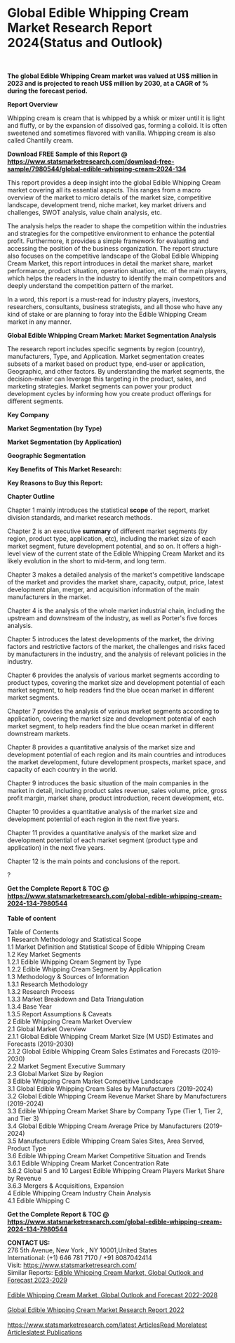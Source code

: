 <h1>Global Edible Whipping Cream Market Research Report 2024(Status and Outlook)</h1><br/><p><strong>The global Edible Whipping Cream market was valued at US$ million in 2023 and is projected to reach US$ million by 2030, at a <strong>CAGR</strong> of % during the forecast period.</strong></p><p><strong>Report Overview</strong></p><p>Whipping cream is cream that is whipped by a whisk or mixer until it is light and fluffy, or by the expansion of dissolved gas, forming a colloid. It is often sweetened and sometimes flavored with vanilla. Whipping cream is also called Chantilly cream.</p><p><strong>Download FREE Sample of this Report @ <a href="https://www.statsmarketresearch.com/download-free-sample/7980544/global-edible-whipping-cream-2024-134">https://www.statsmarketresearch.com/download-free-sample/7980544/global-edible-whipping-cream-2024-134</a></strong></p><p>This report provides a deep insight into the global Edible Whipping Cream market covering all its essential aspects. This ranges from a macro overview of the market to micro details of the market size, competitive landscape, development trend, niche market, key market drivers and challenges, SWOT analysis, value chain analysis, etc.</p><p>The analysis helps the reader to shape the competition within the industries and strategies for the competitive environment to enhance the potential profit. Furthermore, it provides a simple framework for evaluating and accessing the position of the business organization. The report structure also focuses on the competitive landscape of the Global Edible Whipping Cream Market, this report introduces in detail the market share, market performance, product situation, operation situation, etc. of the main players, which helps the readers in the industry to identify the main competitors and deeply understand the competition pattern of the market.</p><p>In a word, this report is a must-read for industry players, investors, researchers, consultants, business strategists, and all those who have any kind of stake or are planning to foray into the Edible Whipping Cream market in any manner.</p><p><strong>Global Edible Whipping Cream Market: Market Segmentation Analysis</strong></p><p>The research report includes specific segments by region (country), manufacturers, Type, and Application. Market segmentation creates subsets of a market based on product type, end-user or application, Geographic, and other factors. By understanding the market segments, the decision-maker can leverage this targeting in the product, sales, and marketing strategies. Market segments can power your product development cycles by informing how you create product offerings for different segments.</p><p><strong>Key Company</strong></p><p><strong>Market Segmentation (by Type)</strong></p><p><strong>Market Segmentation (<strong>by Application</strong>)</strong></p><p><strong>Geographic Segmentation</strong></p><p><strong>Key Benefits of This Market Research:</strong></p><p><strong>Key <strong>Reasons to Buy</strong> this Report:</strong></p><p><strong>Chapter Outline</strong></p><p>Chapter 1 mainly introduces the statistical <strong>scope</strong> of the report, market division standards, and market research methods.</p><p>Chapter 2 is an executive <strong>summary</strong> of different market segments (by region, product type, application, etc), including the market size of each market segment, future development potential, and so on. It offers a high-level view of the current state of the Edible Whipping Cream Market and its likely evolution in the short to mid-term, and long term.</p><p>Chapter 3 makes a detailed analysis of the market's competitive landscape of the market and provides the market share, capacity, output, price, latest development plan, merger, and acquisition information of the main manufacturers in the market.</p><p>Chapter 4 is the analysis of the whole market industrial chain, including the upstream and downstream of the industry, as well as Porter's five forces analysis.</p><p>Chapter 5 introduces the latest developments of the market, the driving factors and restrictive factors of the market, the challenges and risks faced by manufacturers in the industry, and the analysis of relevant policies in the industry.</p><p>Chapter 6 provides the analysis of various market segments according to product types, covering the market size and development potential of each market segment, to help readers find the blue ocean market in different market segments.</p><p>Chapter 7 provides the analysis of various market segments according to application, covering the market size and development potential of each market segment, to help readers find the blue ocean market in different downstream markets.</p><p>Chapter 8 provides a quantitative analysis of the market size and development potential of each region and its main countries and introduces the market development, future development prospects, market space, and capacity of each country in the world.</p><p>Chapter 9 introduces the basic situation of the main companies in the market in detail, including product sales revenue, sales volume, price, gross profit margin, market share, product introduction, recent development, etc.</p><p>Chapter 10 provides a quantitative analysis of the market size and development potential of each region in the next five years.</p><p>Chapter 11 provides a quantitative analysis of the market size and development potential of each market segment (product type and application) in the next five years.</p><p>Chapter 12 is the main points and conclusions of the report.</p><p>? </p><div><b>Get the Complete Report & TOC @ <a href="https://www.statsmarketresearch.com/global-edible-whipping-cream-2024-134-7980544">https://www.statsmarketresearch.com/global-edible-whipping-cream-2024-134-7980544</a></b></div><br><b>Table of content</b><p>Table of Contents<br />1 Research Methodology and Statistical Scope<br />1.1 Market Definition and Statistical Scope of Edible Whipping Cream<br />1.2 Key Market Segments<br />1.2.1 Edible Whipping Cream Segment by Type<br />1.2.2 Edible Whipping Cream Segment by Application<br />1.3 Methodology & Sources of Information<br />1.3.1 Research Methodology<br />1.3.2 Research Process<br />1.3.3 Market Breakdown and Data Triangulation<br />1.3.4 Base Year<br />1.3.5 Report Assumptions & Caveats<br />2 Edible Whipping Cream Market Overview<br />2.1 Global Market Overview<br />2.1.1 Global Edible Whipping Cream Market Size (M USD) Estimates and Forecasts (2019-2030)<br />2.1.2 Global Edible Whipping Cream Sales Estimates and Forecasts (2019-2030)<br />2.2 Market Segment Executive Summary<br />2.3 Global Market Size by Region<br />3 Edible Whipping Cream Market Competitive Landscape<br />3.1 Global Edible Whipping Cream Sales by Manufacturers (2019-2024)<br />3.2 Global Edible Whipping Cream Revenue Market Share by Manufacturers (2019-2024)<br />3.3 Edible Whipping Cream Market Share by Company Type (Tier 1, Tier 2, and Tier 3)<br />3.4 Global Edible Whipping Cream Average Price by Manufacturers (2019-2024)<br />3.5 Manufacturers Edible Whipping Cream Sales Sites, Area Served, Product Type<br />3.6 Edible Whipping Cream Market Competitive Situation and Trends<br />3.6.1 Edible Whipping Cream Market Concentration Rate<br />3.6.2 Global 5 and 10 Largest Edible Whipping Cream Players Market Share by Revenue<br />3.6.3 Mergers & Acquisitions, Expansion<br />4 Edible Whipping Cream Industry Chain Analysis<br />4.1 Edible Whipping C<br><div><b>Get the Complete Report & TOC @ <a href="https://www.statsmarketresearch.com/global-edible-whipping-cream-2024-134-7980544">https://www.statsmarketresearch.com/global-edible-whipping-cream-2024-134-7980544</a></b></div></p> <b>CONTACT US:</b><br>276 5th Avenue, New York , NY 10001,United States<br>International: (+1) 646 781 7170 / +91 8087042414<br>Visit: <a href="https://www.statsmarketresearch.com/">https://www.statsmarketresearch.com/</a><br>Similar Reports: <a href="https://www.statsmarketresearch.com/global-edible-whipping-cream-2024-134-7980544">Edible Whipping Cream Market, Global Outlook and Forecast 2023-2029</a><br/><br/><a href="https://www.statsmarketresearch.com/global-edible-whipping-cream-2024-134-7980544">Edible Whipping Cream Market, Global Outlook and Forecast 2022-2028</a><br/><br/><a href="https://www.statsmarketresearch.com/global-edible-whipping-cream-2024-134-7980544">Global Edible Whipping Cream Market Research Report 2022</a><br/><br/><a href="https://gyeongbokgung.com">https://www.statsmarketresearch.com/</a><a href="https://hallyeomaritime.com">latest Articles</a><a href="https://jingwansa.com">Read More</a><a href=https://nguoiviet.jp/">latest Articles</a><a href="https://www.intelmarketresearch.com/">latest Publications</a>